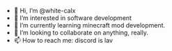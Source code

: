 - 👋 Hi, I’m @white-calx
- 👀 I’m interested in software development
- 🌱 I’m currently learning minecraft mod development.
- 💞️ I’m looking to collaborate on anything, really.
- 📫 How to reach me: discord is lav
<!---
white-calx/white-calx is a ✨ special ✨ repository because its `README.md` (this file) appears on your GitHub profile.
You can click the Preview link to take a look at your changes.
--->
